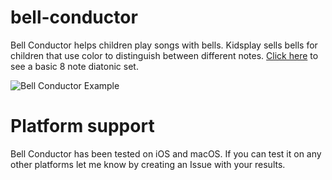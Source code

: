 # bell-conductor

Bell Conductor helps children play songs with bells. Kidsplay sells bells for children that use color to distinguish between different notes. [Click here](http://www.grothmusic.com/p-41-kidsplay-8-note-diatonic-handbell-set.aspx) to see a basic 8 note diatonic set.


![Bell Conductor Example](https://github.com/trevordevore/bell-conductor)


# Platform support

Bell Conductor has been tested on iOS and macOS. If you can test it on any other platforms let me know by creating an Issue with your results.
